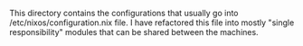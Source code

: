 This directory contains the configurations that usually go into
/etc/nixos/configuration.nix file. I have refactored this file
into mostly "single responsibility" modules that can be shared
between the machines.

